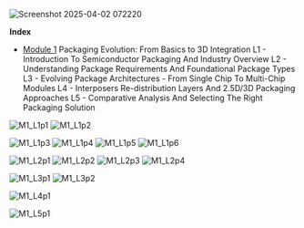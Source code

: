 
![Screenshot 2025-04-02 072220](https://github.com/user-attachments/assets/b792d2fe-4899-4269-b525-f5440b2fd3f0)

**Index** 

* [Module 1](#Module-1)
Packaging Evolution: From Basics to 3D Integration
L1 - Introduction To Semiconductor Packaging And Industry Overview
L2 - Understanding Package Requirements And Foundational Package Types
L3 - Evolving Package Architectures - From Single Chip To Multi-Chip Modules
L4 - Interposers Re-distribution Layers And 2.5D/3D Packaging Approaches
L5 - Comparative Analysis And Selecting The Right Packaging Solution


![M1_L1p1](https://github.com/user-attachments/assets/cbffc88f-9880-42a9-bab2-2e6698dcdca3)
![M1_L1p2](https://github.com/user-attachments/assets/1458d929-7dbe-4310-aec3-210c7e19666f)

![M1_L1p3](https://github.com/user-attachments/assets/7bceb6b5-c5a8-4b80-abaf-de64c5a2ada6)
![M1_L1p4](https://github.com/user-attachments/assets/8363d6fc-9e90-4f20-8e4c-bda344548c72)
![M1_L1p5](https://github.com/user-attachments/assets/b1610b9e-e420-4b8b-83ef-897a283c6ad1)
![M1_L1p6](https://github.com/user-attachments/assets/6b5a24ef-0241-44c5-ab16-0f8a17d2ff17)

![M1_L2p1](https://github.com/user-attachments/assets/ff6e3651-6b67-4dfb-b74d-3d7ab183d738)
![M1_L2p2](https://github.com/user-attachments/assets/559e2ea7-fe9d-4f13-8b30-2a7624fe5247)
![M1_L2p3](https://github.com/user-attachments/assets/5fe8c6c2-c993-4b9a-8419-dfc7c81b4430)
![M1_L2p4](https://github.com/user-attachments/assets/6c7f181b-dfea-4b04-ab06-2b2196a6a31d)

![M1_L3p1](https://github.com/user-attachments/assets/e3f30508-0171-404d-b59f-137667409f8b)
![M1_L3p2](https://github.com/user-attachments/assets/dc9ddced-97f5-47e7-a336-01e18feffa30)

![M1_L4p1](https://github.com/user-attachments/assets/2d3c92be-e8f8-4410-9378-abc7c273bc21)

![M1_L5p1](https://github.com/user-attachments/assets/ba70b644-dd7c-4044-8ed9-bc0fc80e27e8)










